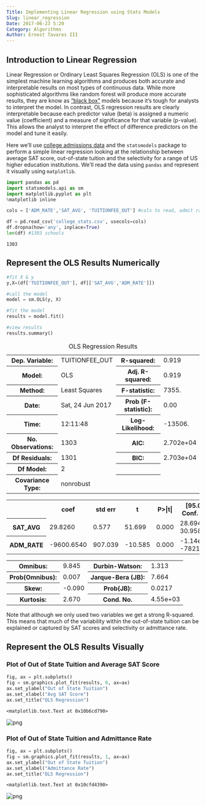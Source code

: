 ```yaml
---
Title: Implementing Linear Regression using Stats Models
Slug: linear_regression
Date: 2017-06-23 5:20
Category: Algorithms
Author: Ernest Tavares III
---
```


## Introduction to Linear Regression
Linear Regression or Ordinary Least Squares Regression (OLS) is one of the simplest machine learning algorithms and produces both accurate and interpretable results on most types of continuous data. While more sophisticated algorithms like random forest will produce more accurate results, they are know as [“black box”](http://machinelearningmastery.com/the-seductive-trap-of-black-box-machine-learning/) models because it’s tough for analysts to interpret the model. In contrast, OLS regression results are clearly interpretable because each predictor value (beta) is assigned a numeric value (coefficient) and a measure of significance for that variable (p-value). This allows the analyst to interpret the effect of difference predictors on the model and tune it easily.

Here we’ll use [college admissions data](https://collegescorecard.ed.gov/data/documentation/) and the `statsmodels` package to perform a simple linear regression looking at the relationship between average SAT score, out-of-state tuition and the selectivity for a range of US higher education institutions. We'll read the data using `pandas` and represent it visually using `matplotlib`.


```python
import pandas as pd
import statsmodels.api as sm
import matplotlib.pyplot as plt
%matplotlib inline

cols = ['ADM_RATE','SAT_AVG', 'TUITIONFEE_OUT'] #cols to read, admit rate, avg sat score & out-of-state tuition

df = pd.read_csv('college_stats.csv', usecols=cols)
df.dropna(how='any', inplace=True)
len(df) #1303 schools
```




    1303



## Represent the OLS Results Numerically


```python
#fit X & y
y,X=(df['TUITIONFEE_OUT'], df[['SAT_AVG','ADM_RATE']])

#call the model
model = sm.OLS(y, X)

#fit the model
results = model.fit()

#view results
results.summary()
```




<table class="simpletable">
<caption>OLS Regression Results</caption>
<tr>
  <th>Dep. Variable:</th>     <td>TUITIONFEE_OUT</td>  <th>  R-squared:         </th> <td>   0.919</td>
</tr>
<tr>
  <th>Model:</th>                   <td>OLS</td>       <th>  Adj. R-squared:    </th> <td>   0.919</td>
</tr>
<tr>
  <th>Method:</th>             <td>Least Squares</td>  <th>  F-statistic:       </th> <td>   7355.</td>
</tr>
<tr>
  <th>Date:</th>             <td>Sat, 24 Jun 2017</td> <th>  Prob (F-statistic):</th>  <td>  0.00</td>  
</tr>
<tr>
  <th>Time:</th>                 <td>12:11:48</td>     <th>  Log-Likelihood:    </th> <td> -13506.</td>
</tr>
<tr>
  <th>No. Observations:</th>      <td>  1303</td>      <th>  AIC:               </th> <td>2.702e+04</td>
</tr>
<tr>
  <th>Df Residuals:</th>          <td>  1301</td>      <th>  BIC:               </th> <td>2.703e+04</td>
</tr>
<tr>
  <th>Df Model:</th>              <td>     2</td>      <th>                     </th>     <td> </td>    
</tr>
<tr>
  <th>Covariance Type:</th>      <td>nonrobust</td>    <th>                     </th>     <td> </td>    
</tr>
</table>
<table class="simpletable">
<tr>
      <td></td>        <th>coef</th>     <th>std err</th>      <th>t</th>      <th>P>|t|</th> <th>[95.0% Conf. Int.]</th>
</tr>
<tr>
  <th>SAT_AVG</th>  <td>   29.8260</td> <td>    0.577</td> <td>   51.699</td> <td> 0.000</td> <td>   28.694    30.958</td>
</tr>
<tr>
  <th>ADM_RATE</th> <td>-9600.6540</td> <td>  907.039</td> <td>  -10.585</td> <td> 0.000</td> <td>-1.14e+04 -7821.235</td>
</tr>
</table>
<table class="simpletable">
<tr>
  <th>Omnibus:</th>       <td> 9.845</td> <th>  Durbin-Watson:     </th> <td>   1.313</td>
</tr>
<tr>
  <th>Prob(Omnibus):</th> <td> 0.007</td> <th>  Jarque-Bera (JB):  </th> <td>   7.664</td>
</tr>
<tr>
  <th>Skew:</th>          <td>-0.090</td> <th>  Prob(JB):          </th> <td>  0.0217</td>
</tr>
<tr>
  <th>Kurtosis:</th>      <td> 2.670</td> <th>  Cond. No.          </th> <td>4.55e+03</td>
</tr>
</table>



Note that although we only used two variables we get a strong R-squared. This means that much of the variability within the out-of-state tuition can be explained or captured by SAT scores and selectivity or admittance rate.

## Represent the OLS Results Visually

### Plot of Out of State Tuition and Average SAT Score


```python
fig, ax = plt.subplots()
fig = sm.graphics.plot_fit(results, 0, ax=ax)
ax.set_ylabel("Out of State Tuition")
ax.set_xlabel("Avg SAT Score")
ax.set_title("OLS Regression")
```




    <matplotlib.text.Text at 0x10b6cd790>




![png](images/linear_regression/tuition_sat.png)


### Plot of Out of State Tuition and Admittance Rate


```python
fig, ax = plt.subplots()
fig = sm.graphics.plot_fit(results, 1, ax=ax)
ax.set_ylabel("Out of State Tuition")
ax.set_xlabel("Admittance Rate")
ax.set_title("OLS Regression")
```




    <matplotlib.text.Text at 0x10cfd4390>




![png](images/linear_regression/tuition_admit.png)
